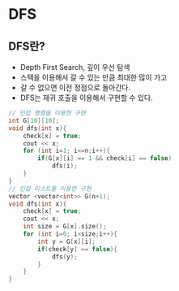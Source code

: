 DFS
==============
## DFS란?
- Depth First Search, 깊이 우선 탐색
- 스택을 이용해서 갈 수 있는 만큼 최대한 많이 가고
- 갈 수 없으면 이전 정점으로 돌아간다.
- DFS는 재귀 호출을 이용해서 구현할 수 있다.
~~~cpp
// 인접 행렬을 이용한 구현
int G[10][10];
void dfs(int x){
    check[x] = true;
    cout << x;
    for (int i=1; i<=n;i++){
        if(G[x][i] == 1 && check[i] == false)
            dfs(i);
    }
}
// 인접 리스트를 이용한 구현
vector <vector<int>> G(n+1);
void dfs(int x){
    check[x] = true;
    cout << x;
    int size = G[x].size();
    for (int i=0; i<size;i++){
        int y = G[x][i];
        if(check[y] == false){
            dfs(y);
        }
    }
}
~~~
